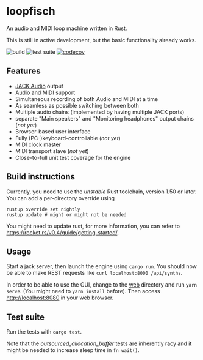 loopfisch
=========

An audio and MIDI loop machine written in Rust.

This is still in active development, but the basic functionality already works.

![build](https://github.com/Windfisch/loopfisch/workflows/build/badge.svg)
![test suite](https://github.com/Windfisch/loopfisch/workflows/test%20suite/badge.svg)
[![codecov](https://codecov.io/gh/Windfisch/loopfisch/branch/master/graph/badge.svg?token=TTT5P17K18)](https://codecov.io/gh/Windfisch/loopfisch)

Features
--------

- [JACK Audio](https://jackaudio.org) output
- Audio and MIDI support
- Simultaneous recording of both Audio and MIDI at a time
- As seamless as possible switching between both
- Multiple audio chains (implemented by having multiple JACK ports)
- separate "Main speakers" and "Monitoring headphones" output chains (_not yet_)
- Browser-based user interface
- Fully (PC-)keyboard-controllable (_not yet_)
- MIDI clock master
- MIDI transport slave (_not yet_)
- Close-to-full unit test coverage for the engine

Build instructions
------------------

Currently, you need to use the *unstable* Rust toolchain, version 1.50 or later. 
You can add a per-directory override using

```
rustup override set nightly
rustup update # might or might not be needed
```

You might need to update rust, for more information, you can refer to
https://rocket.rs/v0.4/guide/getting-started/.

Usage
-----

Start a jack server, then launch the engine using `cargo run`. You should now be able to make REST requests
like `curl localhost:8000 /api/synths`.

In order to be able to use the GUI, change to the [web](web) directory and run `yarn serve`. (You might need to `yarn install` before). Then access [http://localhost:8080](http://localhost:8080) in your web browser.

Test suite
----------

Run the tests with `cargo test`.

Note that the *outsourced_allocation_buffer* tests are inherently racy and it might be needed to increase
sleep time in `fn wait()`.
